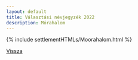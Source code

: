 ```yaml
---
layout: default
title: Választási névjegyzék 2022
description: Mórahalom
---
```


{% include settlementHTMLs/Moorahalom.html %}

[Vissza](../)